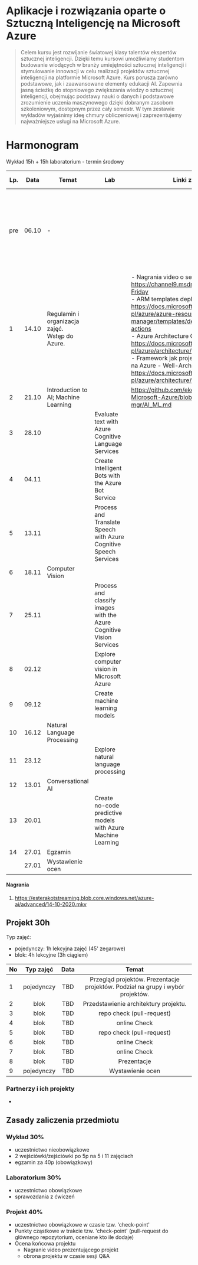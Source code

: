 # Aplikacje i rozwiązania oparte o Sztuczną Inteligencję na Microsoft Azure




> Celem kursu jest rozwijanie światowej klasy talentów ekspertów sztucznej inteligencji. Dzięki temu kursowi umożliwiamy studentom budowanie wiodących w branży umiejętności sztucznej inteligencji i stymulowanie innowacji w celu realizacji projektów sztucznej inteligencji na platformie Microsoft Azure. Kurs porusza zarówno podstawowe, jak i zaawansowane elementy edukacji AI. Zapewnia jasną ścieżkę do stopniowego zwiększania wiedzy o sztucznej inteligencji, obejmując podstawy nauki o danych i podstawowe zrozumienie uczenia maszynowego dzięki dobranym zasobom szkoleniowym, dostępnym przez cały semestr. W tym zestawie wykładów wyjaśnimy ideę chmury obliczeniowej i zaprezentujemy najważniejsze usługi na Microsoft Azure.



# Harmonogram

Wykład 15h + 15h laboratorium - termin środowy

| Lp.  | Data  | Temat                                              | Lab                                                          | Linki z zajęć                                                | Obowiązkowy materiał do <u>samodzielnego</u> przerobienia    |
| ---- | ----- | -------------------------------------------------- | ------------------------------------------------------------ | ------------------------------------------------------------ | ------------------------------------------------------------ |
| pre  | 06.10 | -                                                  |                                                              |                                                              | \- obejrzeć https://www.youtube.com/watch?v=Y3nR0pp4PiA<br/>\- założyć konto na youtube oraz github<br/>\- zainstalować ulubiony program do nagrywania ekranu (np. mój Logitech Capture)<br/>\- przejrzeć usług z kolumny “AI + Machine Learning” ze strony https://azurecharts.com/overview |
| 1    | 14.10 | Regulamin i organizacja zajęć. <br>Wstęp do Azure. |                                                              | - Nagrania video o serwisach Azure https://channel9.msdn.com/Shows/Azure-Friday <br> - ARM templates deployment https://docs.microsoft.com/pl-pl/azure/azure-resource-manager/templates/deploy-github-actions <br> - Azure Architecture Center https://docs.microsoft.com/pl-pl/azure/architecture/ <br>- Framework jak projektować  rozwiązania na Azure - Well-Architected https://docs.microsoft.com/pl-pl/azure/architecture/framework/ <br> | - https://docs.microsoft.com/en-us/learn/modules/introduction-to-azure-solutions/ <br> |
| 2    | 21.10 | Introduction to AI; Machine Learning               |                                                              | https://github.com/ekote/AI-on-Microsoft-Azure/blob/main/advanced-mgr/AI_ML.md |                                                              |
| 3    | 28.10 |                                                    | Evaluate text with Azure Cognitive Language Services         |                                                              | 1. https://docs.microsoft.com/en-us/learn/paths/evaluate-text-with-language-services/ |
| 4    | 04.11 |                                                    | Create Intelligent Bots with the Azure Bot Service           |                                                              | 1. https://docs.microsoft.com/en-us/learn/paths/create-bots-with-the-azure-bot-service/ |
| 5    | 13.11 |                                                    | Process and Translate Speech with Azure Cognitive Speech Services |                                                              | https://docs.microsoft.com/en-us/learn/paths/process-translate-speech-azure-cognitive-speech-services/ |
| 6    | 18.11 | Computer Vision                                    |                                                              |                                                              |                                                              |
| 7    | 25.11 |                                                    | Process and classify images with the Azure Cognitive Vision Services |                                                              | https://docs.microsoft.com/en-us/learn/paths/classify-images-with-vision-services/ |
| 8    | 02.12 |                                                    | Explore computer vision in Microsoft Azure                   |                                                              | https://docs.microsoft.com/en-us/learn/paths/explore-computer-vision-microsoft-azure/ |
| 9    | 09.12 |                                                    | Create machine learning models                               |                                                              | https://docs.microsoft.com/en-us/learn/paths/create-machine-learn-models/ |
| 10   | 16.12 | Natural Language Processing                        |                                                              |                                                              |                                                              |
| 11   | 23.12 |                                                    | Explore natural language processing                          |                                                              | https://docs.microsoft.com/en-us/learn/paths/explore-natural-language-processing/ |
| 12   | 13.01 | Conversational AI                                  |                                                              |                                                              |                                                              |
| 13   | 20.01 |                                                    | Create no-code predictive models with Azure Machine Learning |                                                              | https://docs.microsoft.com/en-us/learn/paths/create-no-code-predictive-models-azure-machine-learning/ |
| 14   | 27.01 | Egzamin                                            |                                                              |                                                              |                                                              |
|      | 27.01 | Wystawienie ocen                                   |                                                              |                                                              |                                                              |

#### Nagrania

1. https://esterakotstreaming.blob.core.windows.net/azure-ai/advanced/14-10-2020.mkv



## Projekt 30h

Typ zajęć:

- pojedynczy: 1h lekcyjna zajęć (45' zegarowe) 
- blok: 4h lekcyjne (3h ciągiem) 

| No        | Typ zajęć | Data        | Temat           |
| --------  |:-------------:| :-------------: | :-------------: |
| 1         | pojedynczy | TBD | Przegląd projektów. Prezentacje projektów. Podział na grupy i wybór projektów. |
| 2        | blok       | TBD |            Przedstawienie architektury projektu.             |
| 3         | blok | TBD | repo check (pull-request) |
| 4         | blok | TBD | online Check |
| 5         | blok | TBD | repo check (pull-request) |
| 6         | blok | TBD | online Check |
| 7         | blok | TBD | online Check |
| 8      | blok | TBD | Prezentacje |
| 9    | pojedynczy | TBD |                       Wystawienie ocen                       |



### Partnerzy i ich projekty

- 



## Zasady zaliczenia przedmiotu

### Wykład 30%

- uczestnictwo nieobowiązkowe
- 2 wejściówki/zejściówki po 5p na 5 i 11 zajęciach
- egzamin za 40p (obowiązkowy)



### Laboratorium 30%

- uczestnictwo obowiązkowe
- sprawozdania z ćwiczeń



### Projekt 40%

- uczestnictwo obowiązkowe w czasie tzw. 'check-point'
- Punkty cząstkowe w trakcie tzw. 'check-point' (pull-request do głównego repozytorium, oceniane kto ile dodaje)
- Ocena końcowa projektu
  - Nagranie video prezentującego projekt
  - obrona projektu w czasie sesji Q&A 
